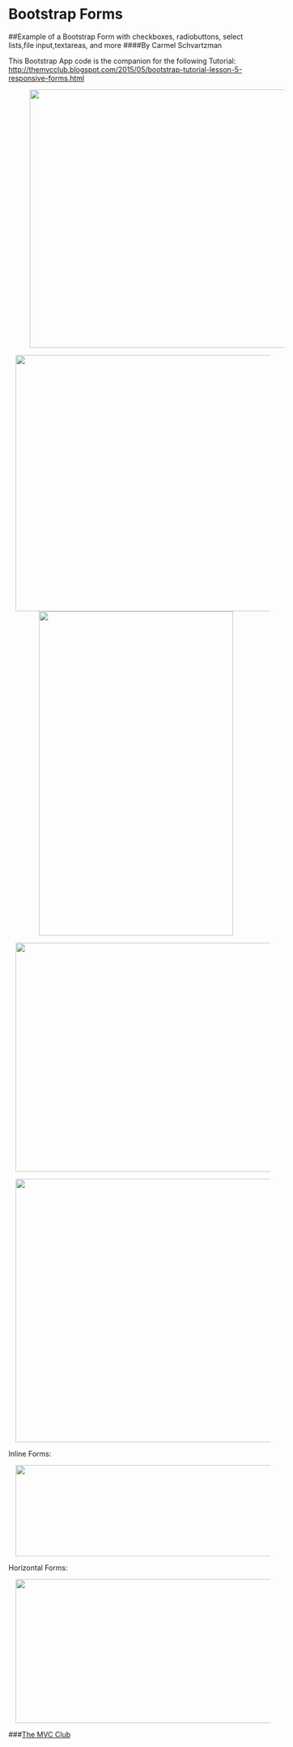 # Bootstrap Forms
##Example of a Bootstrap Form with checkboxes, radiobuttons, select lists,file input,textareas, and more
####By Carmel Schvartzman

This Bootstrap App code is the companion for the following Tutorial:
 http://themvcclub.blogspot.com/2015/05/bootstrap-tutorial-lesson-5-responsive-forms.html

<a href="http://themvcclub.blogspot.com/2015/05/bootstrap-tutorial-lesson-5-responsive-forms.html" imageanchor="1" target="_blank" style="margin-left: 1em; margin-right: 1em;">

<a href="http://1.bp.blogspot.com/-T-WPZnSVxgM/VWWzPfL0b2I/AAAAAAAAK_U/lp-pchFXj9k/s1600/1.png" imageanchor="1" style="margin-left: 1em; margin-right: 1em;"><img border="0" height="510" src="http://1.bp.blogspot.com/-T-WPZnSVxgM/VWWzPfL0b2I/AAAAAAAAK_U/lp-pchFXj9k/s640/1.png" width="640" /></a></div>

<div class="separator" style="clear: both; text-align: center;">
<a href="http://3.bp.blogspot.com/-I7AzxGfc1uM/VWWzRQUHe2I/AAAAAAAAK_E/hcx1Rnqpj5U/s1600/2.png" imageanchor="1" style="margin-left: 1em; margin-right: 1em;"><img border="0" height="506" src="http://3.bp.blogspot.com/-I7AzxGfc1uM/VWWzRQUHe2I/AAAAAAAAK_E/hcx1Rnqpj5U/s640/2.png" width="640" /></a></div>

<div class="separator" style="clear: both; text-align: center;">
<a href="http://1.bp.blogspot.com/-Kv9TRd38YnE/VWWzRrJTbsI/AAAAAAAAK-g/aE-ECPWblvU/s1600/3.png" imageanchor="1" style="margin-left: 1em; margin-right: 1em;"><img border="0" height="640" src="http://1.bp.blogspot.com/-Kv9TRd38YnE/VWWzRrJTbsI/AAAAAAAAK-g/aE-ECPWblvU/s640/3.png" width="384" /></a></div>


<a href="http://1.bp.blogspot.com/-2Qjwh5cgcrU/VWWzSP1CK-I/AAAAAAAAK_A/0XDdFBKvmt0/s1600/4.png" imageanchor="1" style="margin-left: 1em; margin-right: 1em;"><img border="0" height="452" src="http://1.bp.blogspot.com/-2Qjwh5cgcrU/VWWzSP1CK-I/AAAAAAAAK_A/0XDdFBKvmt0/s640/4.png" width="640" /></a></div>

<div class="separator" style="clear: both; text-align: center;">
<a href="http://2.bp.blogspot.com/-AjFEMJna1ao/VWWzSYFgmWI/AAAAAAAAK-8/iO2oK4m7a84/s1600/5.png" imageanchor="1" style="margin-left: 1em; margin-right: 1em;"><img border="0" height="520" src="http://2.bp.blogspot.com/-AjFEMJna1ao/VWWzSYFgmWI/AAAAAAAAK-8/iO2oK4m7a84/s640/5.png" width="640" /></a></div>

Inline Forms:

<div class="separator" style="clear: both; text-align: center;">
<a href="http://1.bp.blogspot.com/-x43z3xC3EH8/VWWzS7ner-I/AAAAAAAAK-s/tVHvHl6-1fY/s1600/6.png" imageanchor="1" style="margin-left: 1em; margin-right: 1em;"><img border="0" height="180" src="http://1.bp.blogspot.com/-x43z3xC3EH8/VWWzS7ner-I/AAAAAAAAK-s/tVHvHl6-1fY/s640/6.png" width="640" /></a></div>

Horizontal Forms:

<div class="separator" style="clear: both; text-align: center;">
<a href="http://1.bp.blogspot.com/-ceHjucSR49s/VWWzTdTcDQI/AAAAAAAAK-0/6MhUc76FSgQ/s1600/7.png" imageanchor="1" style="margin-left: 1em; margin-right: 1em;"><img border="0" height="284" src="http://1.bp.blogspot.com/-ceHjucSR49s/VWWzTdTcDQI/AAAAAAAAK-0/6MhUc76FSgQ/s640/7.png" width="640" /></a></div>
<div class="separator" style="clear: both;">


</a>

###<a href="http://themvcclub.blogspot.com/"   target="_blank"  >The MVC Club</a>


